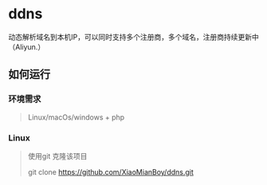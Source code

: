 # ddns
动态解析域名到本机IP，可以同时支持多个注册商，多个域名，注册商持续更新中（Aliyun.）
## 如何运行
### 环境需求
> Linux/macOs/windows + php
### Linux
> 使用git 克隆该项目
> 
>  git clone https://github.com/XiaoMianBoy/ddns.git
